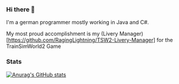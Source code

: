 ### Hi there 👋

I'm a german programmer mostly working in Java and C#.

My most proud accomplishment is my (Livery Manager)[https://github.com/RagingLightning/TSW2-Livery-Manager] for the TrainSimWorld2 Game

### Stats

[![Anurag's GitHub stats](https://github-readme-stats.vercel.app/api?username=RagingLightning)](https://github.com/anuraghazra/github-readme-stats)

<!--
**RagingLightning/RagingLightning** is a ✨ _special_ ✨ repository because its `README.md` (this file) appears on your GitHub profile.

Here are some ideas to get you started:

- 🔭 I’m currently working on ...
- 🌱 I’m currently learning ...
- 👯 I’m looking to collaborate on ...
- 🤔 I’m looking for help with ...
- 💬 Ask me about ...
- 📫 How to reach me: ...
- 😄 Pronouns: ...
- ⚡ Fun fact: ...
-->
